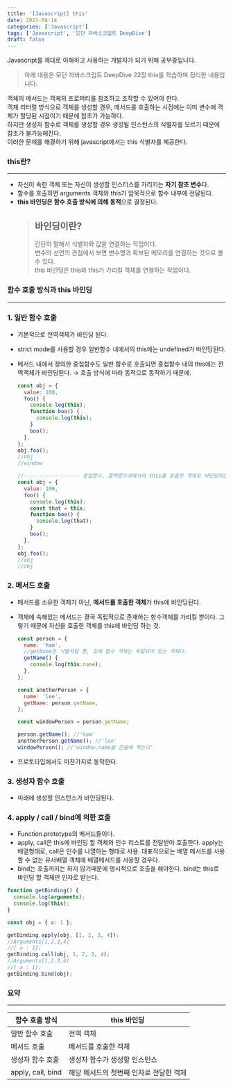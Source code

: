 ```yaml
---
title: '[Javascript] this'
date: 2021-04-14
categories: ['Javascript']
tags: ['Javascript', '모던 자바스크립트 DeepDive']
draft: false
---
```


Javascript를 제대로 이해하고 사용하는 개발자가 되기 위해 공부중입니다.

> 아래 내용은 모던 자바스크립트 DeepDive 22장 this를 학습하며 정리한 내용입니다.

<!--more-->

객체의 메서드는 객체의 프로퍼티를 참조하고 조작할 수 있어야 한다.<br>
객체 리터럴 방식으로 객체를 생성할 경우, 메서드를 호출하는 시점에는 이미 변수에 객체가 할당된 시점이기 때문에 참조가 가능하다.<br>
하지만 생성자 함수로 객체를 생성할 경우 생성될 인스턴스의 식별자를 모르기 때문에 참조가 불가능해진다.<br>
이러한 문제를 해결하기 위해 javascript에서는 this 식별자를 제공한다.

### this란?

---

- 자신이 속한 객체 또는 자신이 생성할 인스터스를 가리키는 **자기 참조 변수**다.
- 함수를 호출하면 arguments 객체와 this가 암묵적으로 함수 내부에 전달된다.
- **this 바인딩은 함수 호출 방식에 의해 동적**으로 결정된다.
  > ## 바인딩이란?
  >
  > 간단히 말해서 식별자와 값을 연결하는 작업이다.<br>
  > 변수의 선언의 관점에서 보면 변수명과 확보된 메모리를 연결하는 것으로 볼 수 있다.<br>
  > this 바인딩은 this와 this가 가리킬 객체를 연결하는 작업이다.

### 함수 호출 방식과 this 바인딩

---

### 1. 일반 함수 호출

- 기본적으로 전역객체가 바인딩 된다.
- strict mode를 사용할 경우 일반함수 내에서의 this에는 undefined가 바인딩된다.
- 메서드 내에서 정의한 중첩함수도 일반 함수로 호출되면 중첩함수 내의 this에는 전역객체가 바인딩된다.
  → 호출 방식에 따라 동적으로 동작하기 때문에.

  ```jsx
  const obj = {
    value: 100,
    foo() {
      console.log(this);
      function boo() {
        console.log(this);
      }
      boo();
    },
  };
  obj.foo();
  //obj
  //window

  //------------------ 중첩함수, 콜백함수내에서의 this를 호출한 객체로 바인딩하는 방법
  const obj = {
    value: 100,
    foo() {
      console.log(this);
      const that = this;
      function boo() {
        console.log(that);
      }
      boo();
    },
  };
  obj.foo();
  //obj
  //obj
  ```

### 2. 메서드 호출

- 메서드를 소유한 객체가 아닌, **메서드를 호출한 객체**가 this에 바인딩된다.
- 객체에 속해있는 메서드는 결국 독립적으로 존재하는 함수객체를 가리킬 뿐이다. 그렇기 때문에 자신을 호출한 객체를 this에 바인딩 하는 것.

  ```jsx
  const person = {
    name: 'ham',
    //getName은 식별자일 뿐, 실제 함수 객체는 독립되어 있는 객체다.
    getName() {
      console.log(this.name);
    },
  };

  const anotherPerson = {
    name: 'lee',
    getName: person.getName,
  };

  const windowPerson = person.getName;

  person.getName(); //'ham'
  anotherPerson.getName(); //'lee'
  windowPerson(); //'window.name을 콘솔에 찍는다'
  ```

- 프로토타입에서도 마찬가지로 동작한다.

### 3. 생성자 함수 호출

- 미래에 생성할 인스턴스가 바인딩된다.

### 4. apply / call / bind에 의한 호출

- Function.prototype의 메서드들이다.
- apply, call은 this에 바인딩 할 객체와 인수 리스트를 전달받아 호출한다.
  apply는 배열형태로, call은 인수를 나열하는 형태로 사용.
  대표적으로는 배열 메서드를 사용할 수 없는 유사배열 객체에 배열메서드를 사용할 경우다.
- bind는 호출까지는 하지 않기때문에 명시적으로 호출을 해야한다.
  bind는 this로 바인딩 할 객체만 인자로 받는다.

```jsx
function getBinding() {
  console.log(arguments);
  console.log(this);
}

const obj = { a: 1 };

getBinding.apply(obj, [1, 2, 3, 4]);
//Arguments[1,2,3,4]
//{ a : 1};
getBinding.call(obj, 1, 2, 3, 4);
//Arguments[1,2,3,4]
//{ a : 1};
getBinding.bind(obj);
```

### 요약

---

| 함수 호출 방식    | this 바인딩                             |
| ----------------- | --------------------------------------- |
| 일반 함수 호출    | 전역 객체                               |
| 메서드 호출       | 메서드를 호출한 객체                    |
| 생성자 함수 호출  | 생성자 함수가 생성할 인스턴스           |
| apply, call, bind | 해당 메서드의 첫번째 인자로 전달한 객체 |
